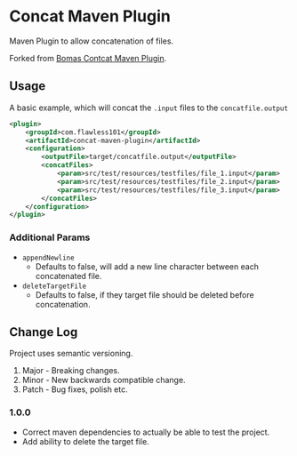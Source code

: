 # Concat Maven Plugin #

Maven Plugin to allow concatenation of files.

Forked from [Bomas Contcat Maven Plugin](https://github.com/bomas/concat-maven-plugin "https://github.com/bomas/concat-maven-plugin").

## Usage ##

A basic example, which will concat the `.input` files to the `concatfile.output`

```xml
<plugin>
    <groupId>com.flawless101</groupId>
    <artifactId>concat-maven-plugin</artifactId>
    <configuration>
        <outputFile>target/concatfile.output</outputFile>
        <concatFiles>
            <param>src/test/resources/testfiles/file_1.input</param>
            <param>src/test/resources/testfiles/file_2.input</param>
            <param>src/test/resources/testfiles/file_3.input</param>
        </concatFiles>
    </configuration>
</plugin>
```

### Additional Params ###

* `appendNewline`
  * Defaults to false, will add a new line character between each concatenated file.
* `deleteTargetFile`
  * Defaults to false, if they target file should be deleted before concatenation.

## Change Log ##

Project uses semantic versioning.

1. Major - Breaking changes.
1. Minor - New backwards compatible change.
1. Patch - Bug fixes, polish etc.

### 1.0.0 ###

* Correct maven dependencies to actually be able to test the project.
* Add ability to delete the target file.